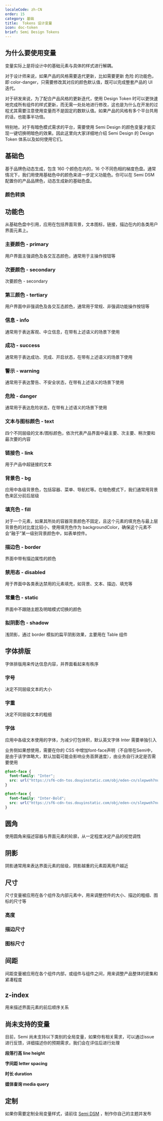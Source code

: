 ```yaml
---
localeCode: zh-CN
order: 15
category: 基础
title:  Tokens 设计变量
icon: doc-token
brief: Semi Design Tokens
---
```


<JumpToToken/>

## 为什么要使用变量

变量实际上是将设计中的基础元素与具体的样式进行解耦。

对于设计师来说，如果产品的风格需要迭代更新，比如需要更新 危险 的功能色，即 color-danger，只需要修改其对应的颜色默认值，既可以完成整套产品的 UI 迭代。

对于研发来说，为了配合产品风格的更新迭代，使用 Design Token 时可以更快速地完成所有组件的样式更新，而无需一处处地进行修改，这也是为什么在开发的过程尤其需要注意使用变量而不是固定的数默认值。如果产品的风格有多个平台共用的话，也能事半功倍。

特别地，对于有暗色模式需求的平台，需要使用 Semi Design 的颜色变量才能实现一键切换明暗色的效果。因此这里向大家详细地介绍 Semi Design 的 Design Token 体系以及如何使用它们。



## 基础色

基于品牌色动态生成，包含 160 个颜色在内的，16 个不同色相的梯度色盘。通常情况下，我们用使用基础色中的颜色来进一步定义功能色。你可以在 Semi DSM 配置你的产品品牌色，动态生成新的基础色盘。

<FullPalette/>

### 颜色转换
<ColorConverter/>

## 功能色

从基础色盘中引用，应用在包括界面背景，文本图标，链接，描边在内的各类用户界面元素上。

### 主要颜色 - primary

用户界面主强调色及各交互态颜色，通常用于主操作按钮等

<DesignToken componentName='global' reg={/color-primary/}/>

### 次要颜色 - secondary

次要颜色 - secondary

<DesignToken componentName='global' reg={/color-secondary/}/>

### 第三颜色 - tertiary

用户界面中非强调色及各交互态颜色，通常用于常规、非强调功能操作按钮等

<DesignToken componentName='global' reg={/color-tertiary/}/>

### 信息 - info

通常用于表达客观、中立信息，在带有上述语义的场景下使用

<DesignToken componentName='global' reg={/color-info/}/>

### 成功 - success

通常用于表达成功、完成、开启状态，在带有上述语义的场景下使用

<DesignToken componentName='global' reg={/color-success/}/>

### 警示 - warning

通常用于表达警告、不安全状态，在带有上述语义的场景下使用

<DesignToken componentName='global' reg={/color-warning/}/>

### 危险 - danger

通常用于表达危险状态，在带有上述语义的场景下使用

<DesignToken componentName='global' reg={/color-danger/}/>

### 文本与图标颜色 - text

四个不同层级的文本/图标颜色，依次代表产品界面中最主要、次主要、稍次要和最次要的内容

<DesignToken componentName='global' reg={/color-text/}/>

### 链接色 - link

用于产品中超链接的文本

<DesignToken componentName='global' reg={/color-link/}/>

### 背景色 - bg

应用中各级背景色，包括容器、菜单、导航栏等。在暗色模式下，我们通常用背景色来区分前后层级

<DesignToken componentName='global' reg={/color-bg/}/>

### 填充色 - fill

对于一个元素，如果其所处的容器背景颜色不固定，且这个元素的填充色与最上层背景色的对比度比较小，使用填充色作为 backgroundColor，确保这个元素不会“融于”某一级别背景颜色中，如表单控件。

<DesignToken componentName='global' reg={/color-fill/}/>

### 描边色 - border

界面中带有描边属性的颜色

<DesignToken componentName='global' reg={/color-border/}/>

### 禁用态 - disabled

用于界面中各类表达禁用的元素填充，如背景、文本、描边、填充等

<DesignToken componentName='global' reg={/color-disabled/}/>

### 常量色 - static

界面中不跟随主题及明暗模式切换的颜色

<DesignToken componentName='global' reg={/((--semi-black)|(--semi-white))$/}/>

### 拟阴影色 - shadow

浅阴影，通过 border 模拟的扁平阴影效果，主要用在 Table 组件

<DesignToken componentName='global' reg={/^--semi-color-shadow$/}/>

## 字体排版

字体排版用来传达信息内容，并界面看起来有秩序

### 字号

决定不同层级文本的大小

<DesignToken componentName='global' reg={/font-size/}/>

### 字重

决定不同层级文本的粗细

<DesignToken componentName='global' reg={/font-weight/}/>

### 字体

应用中各级文本使用的字体，为减少打包体积，默认英文字体 Inter 需要单独引入

业务侧如果想使用，需要在你的 CSS 中增加font-face声明（不自带在Semi中，是由于该字体略大，默认加载可能会影响业务首屏速度），由业务自行决定是否需要使用

```css
@font-face {
  font-family: "Inter";
  src: url("https://sf6-cdn-tos.douyinstatic.com/obj/eden-cn/slepweh7nupqpognuhbo/Inter-Regular.ttf") format("ttf");
}

@font-face {
  font-family: "Inter-Bold";
  src: url("https://sf6-cdn-tos.douyinstatic.com/obj/eden-cn/slepweh7nupqpognuhbo/Inter-Bold.ttf") format("ttf");
}

```

<DesignToken componentName='global' reg={/font-family/}/>

## 圆角

使用圆角来描述容器与界面元素的轮廓，从一定程度决定产品的视觉调性

<DesignToken componentName='global' reg={/border-radius/}/>

## 阴影

阴影通常用来表达界面元素的层级，阴影越重的元素距离用户越近

<DesignToken componentName='global' reg={/--semi-shadow/}/>

## 尺寸

尺寸变量被应用在各个组件及内部元素中，用来调整控件的大小、描边的粗细、图标的尺寸等

### 高度

<DesignToken componentName='global' reg={/\height-control/}/>

### 描边尺寸

<DesignToken componentName='global' reg={/\$border-thickness/}/>

### 图标尺寸

<DesignToken componentName='global' reg={/\$width-icon/}/>

## 间距

间距变量被应用在各个组件内部，或组件与组件之间，用来调整产品整体的密集和紧凑程度

<DesignToken componentName='global' reg={/(spacing-)|(width-base)|(loose)/}/>

## z-index

用来描述界面元素的前后顺序关系

<DesignToken componentName='global' reg={/z-/}/>

## 尚未支持的变量
目前，Semi 尚未支持以下类别的全局变量，如果你有相关需求，可以通过issue进行反馈，详细描述你的预期需求，我们会在评估后进行处理

**段落行高 line height**

**字间距 letter spacing**

**时长 duration**

**媒体查询 media query**

## 定制

如果你需要定制全局变量样式，请前往 [Semi DSM](https://semi.design/dsm) ，制作你自己的主题并发布
